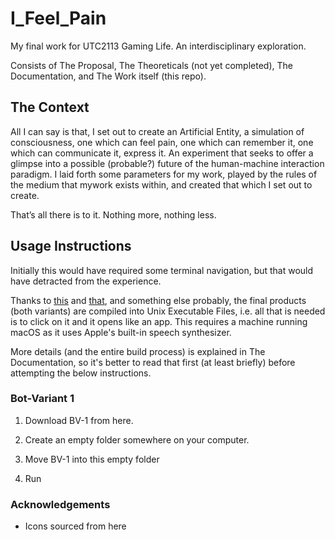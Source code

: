 # I_Feel_Pain
My final work for UTC2113 Gaming Life. An interdisciplinary exploration. 

Consists of The Proposal,  The Theoreticals (not yet completed), The Documentation, and The Work itself (this repo).

## The Context

All I can say is that, I set out to create an Artificial Entity, a simulation of consciousness, one which can feel pain, one which can remember it, one which can
communicate it, express it. An experiment that seeks to offer a glimpse into a possible (probable?) future of the human-machine interaction paradigm. I laid forth some parameters for my work, played by the rules of the medium that mywork exists within, and created that which I set out to create.

That’s all there is to it. Nothing more, nothing less.

## Usage Instructions

Initially this would have required some terminal navigation, but that would have detracted from the experience.

Thanks to [this](https://formulae.brew.sh/formula/shc) and [that](https://sveinbjorn.org/platypus), and something else probably, the final products (both variants) are compiled into Unix Executable Files, i.e. all that is needed is to click on it and it opens like an app. This requires a machine running macOS as it uses Apple's built-in speech synthesizer.

More details (and the entire build process) is explained in The Documentation, so it's better to read that first (at least briefly) before attempting the below instructions.

### Bot-Variant 1

1. Download BV-1 from here.

2. Create an empty folder somewhere on your computer.

3. Move BV-1 into this empty folder

4. Run

### Acknowledgements
- Icons sourced from here
